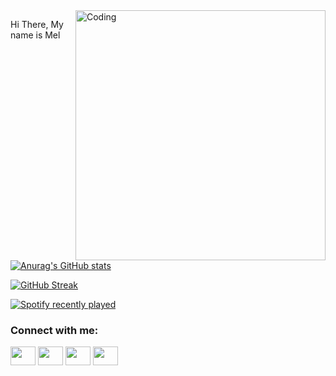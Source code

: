 
<img align="right" alt="Coding" width="400" src="https://raw.githubusercontent.com/TheDudeThatCode/TheDudeThatCode/master/Assets/Developer.gif">

<p> Hi There, My name is Mel </p>

[![Anurag's GitHub stats](https://github-readme-stats.vercel.app/api?username=Melkilenaa&show_icons&theme=transparent)](https://github.com/Melkilenaa)

[![GitHub Streak](https://github-readme-streak-stats.herokuapp.com?user=Melkilenaa&theme=cobalt&hide_border=true)](https://git.io/streak-stats)

[![Spotify recently played](https://spotify-recently-played-readme.vercel.app/api?user=31bnpnouk4ktoioyeem2ghukyliu&count=4)](https://open.spotify.com/user/31bnpnouk4ktoioyeem2ghukyliu)

<h3 align="left">Connect with me:</h3>
<p align="left">
<a href="your link" target="blank"><img align="center" src="https://cdn.jsdelivr.net/npm/simple-icons@3.0.1/icons/twitter.svg" alt="" height="30" width="40" /></a>
<a href="your link" target="blank"><img align="center" src="https://cdn.jsdelivr.net/npm/simple-icons@3.0.1/icons/linkedin.svg" alt="" height="30" width="40" /></a>
<a href="your link" target="blank"><img align="center" src="https://cdn.jsdelivr.net/npm/simple-icons@3.0.1/icons/instagram.svg" alt="" height="30" width="40" /></a>
<a href="your link" target="blank"><img align="center" src="https://cdn.jsdelivr.net/npm/simple-icons@3.0.1/icons/youtube.svg" alt="" height="30" width="40" /></a>
</p>
